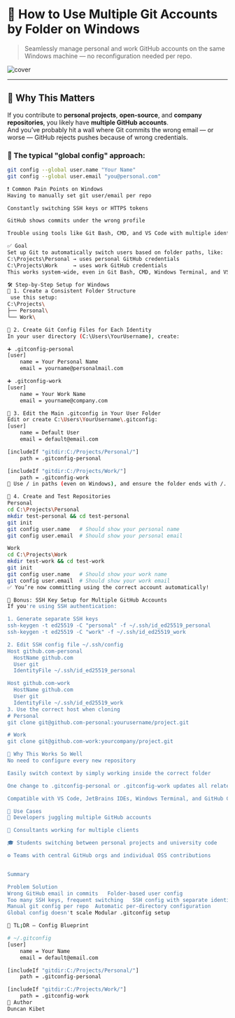 # 🧩 How to Use Multiple Git Accounts by Folder on Windows

> Seamlessly manage personal and work GitHub accounts on the same Windows machine — no reconfiguration needed per repo.

![cover](https://images.unsplash.com/photo-1515879218367-8466d910aaa4?ixlib=rb-4.0.3&auto=format&fit=crop&w=1470&q=80)

---

## 📌 Why This Matters

If you contribute to **personal projects**, **open-source**, and **company repositories**, you likely have **multiple GitHub accounts**.  
And you’ve probably hit a wall where Git commits the wrong email — or worse — GitHub rejects pushes because of wrong credentials.

### 🔧 The typical "global config" approach:
```bash
git config --global user.name "Your Name"
git config --global user.email "you@personal.com"

❗ Common Pain Points on Windows
Having to manually set git user/email per repo

Constantly switching SSH keys or HTTPS tokens

GitHub shows commits under the wrong profile

Trouble using tools like Git Bash, CMD, and VS Code with multiple identities

✅ Goal
Set up Git to automatically switch users based on folder paths, like:
C:\Projects\Personal → uses personal GitHub credentials  
C:\Projects\Work     → uses work GitHub credentials
This works system-wide, even in Git Bash, CMD, Windows Terminal, and VS Code.

🛠️ Step-by-Step Setup for Windows
🧱 1. Create a Consistent Folder Structure
 use this setup:
C:\Projects\
├── Personal\
└── Work\

📝 2. Create Git Config Files for Each Identity
In your user directory (C:\Users\YourUsername), create:

➕ .gitconfig-personal
[user]
    name = Your Personal Name
    email = yourname@personalmail.com

➕ .gitconfig-work
[user]
    name = Your Work Name
    email = yourname@company.com

🔧 3. Edit the Main .gitconfig in Your User Folder
Edit or create C:\Users\YourUsername\.gitconfig:
[user]
    name = Default User
    email = default@email.com

[includeIf "gitdir:C:/Projects/Personal/"]
    path = .gitconfig-personal

[includeIf "gitdir:C:/Projects/Work/"]
    path = .gitconfig-work
📌 Use / in paths (even on Windows), and ensure the folder ends with /.

💼 4. Create and Test Repositories
Personal
cd C:\Projects\Personal
mkdir test-personal && cd test-personal
git init
git config user.name   # Should show your personal name
git config user.email  # Should show your personal email

Work
cd C:\Projects\Work
mkdir test-work && cd test-work
git init
git config user.name   # Should show your work name
git config user.email  # Should show your work email
✅ You’re now committing using the correct account automatically!

🔐 Bonus: SSH Key Setup for Multiple GitHub Accounts
If you're using SSH authentication:

1. Generate separate SSH keys
ssh-keygen -t ed25519 -C "personal" -f ~/.ssh/id_ed25519_personal
ssh-keygen -t ed25519 -C "work" -f ~/.ssh/id_ed25519_work

2. Edit SSH config file ~/.ssh/config
Host github.com-personal
  HostName github.com
  User git
  IdentityFile ~/.ssh/id_ed25519_personal

Host github.com-work
  HostName github.com
  User git
  IdentityFile ~/.ssh/id_ed25519_work
3. Use the correct host when cloning
# Personal
git clone git@github.com-personal:yourusername/project.git

# Work
git clone git@github.com-work:yourcompany/project.git

🎯 Why This Works So Well
No need to configure every new repository

Easily switch context by simply working inside the correct folder

One change to .gitconfig-personal or .gitconfig-work updates all related repos

Compatible with VS Code, JetBrains IDEs, Windows Terminal, and GitHub CLI

📌 Use Cases
🧠 Developers juggling multiple GitHub accounts

🏢 Consultants working for multiple clients

🎓 Students switching between personal projects and university code

⚙️ Teams with central GitHub orgs and individual OSS contributions


Summary

Problem	Solution
Wrong GitHub email in commits	Folder-based user config
Too many SSH keys, frequent switching	SSH config with separate identities
Manual git config per repo	Automatic per-directory configuration
Global config doesn't scale	Modular .gitconfig setup

🧪 TL;DR – Config Blueprint

# ~/.gitconfig
[user]
    name = Your Name
    email = default@email.com

[includeIf "gitdir:C:/Projects/Personal/"]
    path = .gitconfig-personal

[includeIf "gitdir:C:/Projects/Work/"]
    path = .gitconfig-work
👤 Author
Duncan Kibet





